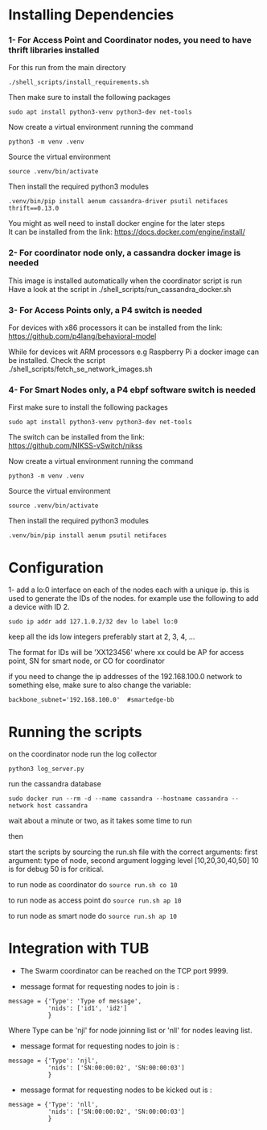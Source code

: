 # Installing Dependencies
### 1- For Access Point and Coordinator nodes, you need to have thrift libraries installed  
For this run from the main directory
```
./shell_scripts/install_requirements.sh
```
Then make sure to install the following packages
```
sudo apt install python3-venv python3-dev net-tools
```
Now create a virtual environment running the command
```
python3 -m venv .venv
```

Source the virtual environment 
```
source .venv/bin/activate
```

Then install the required python3 modules
```
.venv/bin/pip install aenum cassandra-driver psutil netifaces thrift==0.13.0
```

You might as well need to install docker engine for the later steps  
It can be installed from the link:
https://docs.docker.com/engine/install/

### 2- For coordinator node only, a cassandra docker image is needed
This image is installed automatically when the coordinator script is run  
Have a look at the script in ./shell_scripts/run_cassandra_docker.sh

### 3- For Access Points only, a P4 switch is needed  
For devices with x86 processors it can be installed from the link:  
https://github.com/p4lang/behavioral-model

While for devices wit ARM processors e.g Raspberry Pi a docker image can be installed.
Check the script  
./shell_scripts/fetch_se_network_images.sh



### 4- For Smart Nodes only, a P4 ebpf software switch is needed
First make sure to install the following packages
```
sudo apt install python3-venv python3-dev net-tools
```

The switch can be installed from the link:  
https://github.com/NIKSS-vSwitch/nikss

Now create a virtual environment running the command
```
python3 -m venv .venv
```

Source the virtual environment 
```
source .venv/bin/activate
```

Then install the required python3 modules
```
.venv/bin/pip install aenum psutil netifaces
```


# Configuration

1- add a lo:0 interface on each of the nodes each with a unique ip. this is used to generate the IDs of the nodes. for example use the following to add a device with ID 2.
```
sudo ip addr add 127.1.0.2/32 dev lo label lo:0
```

keep all the ids low integers preferably start at 2, 3, 4, ...

The format for IDs will be 'XX123456' where xx could be AP for access point, SN for smart node, or CO for coordinator

if you need to change the ip addresses of the 192.168.100.0 network to something else, make sure to also change the variable: 
```
backbone_subnet='192.168.100.0'  #smartedge-bb
```


# Running the scripts
on the coordinator node run the log collector
```
python3 log_server.py
```

run the cassandra database 
```
sudo docker run --rm -d --name cassandra --hostname cassandra --network host cassandra
```
wait about a minute or two, as it takes some time to run

then

start the scripts by sourcing the run.sh file with the correct arguments:
    first argument: type of node, second argument logging level [10,20,30,40,50] 10 is for debug 50 is for critical.

to run node as coordinator do ```source run.sh co 10```

to run node as access point do ```source run.sh ap 10```

to run node as smart node do ```source run.sh ap 10```


# Integration with TUB
- The Swarm coordinator can be reached on the TCP port 9999.

- message format for requesting nodes to join is :
```
message = {'Type': 'Type of message',
           'nids': ['id1', 'id2'] 
           }
```
 
Where Type can be 'njl' for node joinning list or 'nll' for nodes leaving list.


- message format for requesting nodes to join is :
```
message = {'Type': 'njl',
           'nids': ['SN:00:00:02', 'SN:00:00:03'] 
           }
```


- message format for requesting nodes to be kicked out is :
```
message = {'Type': 'nll',
           'nids': ['SN:00:00:02', 'SN:00:00:03'] 
           }

```